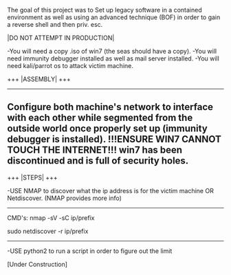 The goal of this project was to Set up legacy software in a contained environment as well as using an advanced technique (BOF) 
in order to gain a reverse shell and then priv. esc.

|DO NOT ATTEMPT IN PRODUCTION|

-You will need a copy .iso of win7 (the seas should have a copy).
-You will need immunity debugger installed as well as mail server installed. 
-You will need kali/parrot os to attack victim machine.

+++
|ASSEMBLY|
+++

---
Configure both machine's network to interface with each other while segmented from the outside world once properly set up (immunity debugger is installed).
!!!ENSURE WIN7 CANNOT TOUCH THE INTERNET!!! win7 has been discontinued and is full of security holes.
---

+++
|STEPS|
+++

-USE NMAP to discover what the ip address is for the victim machine 
OR Netdiscover. (NMAP provides more info)

_____________________________
CMD's:
nmap -sV -sC ip/prefix

sudo netdiscover -r ip/prefix
______________________________

-USE python2 to run a script in order to figure out the limit 














[Under Construction]




